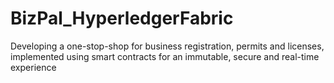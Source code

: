 # BizPal_HyperledgerFabric
Developing a one-stop-shop for business registration, permits and licenses, implemented using smart contracts for an immutable, secure and real-time experience
